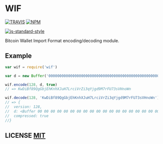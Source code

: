 # WIF

[![TRAVIS](https://secure.travis-ci.org/dcousens/WIF.png)](http://travis-ci.org/dcousens/WIF)
[![NPM](http://img.shields.io/npm/v/WIF.svg)](https://www.npmjs.org/package/WIF)

[![js-standard-style](https://cdn.rawgit.com/feross/standard/master/badge.svg)](https://github.com/feross/standard)

Bitcoin Wallet Import Format encoding/decoding module.


## Example

``` javascript
var wif = require('wif')

var d = new Buffer('0000000000000000000000000000000000000000000000000000000000000001')

wif.encode(128, d, true)
// => KwDiBf89QgGbjEhKnhXJuH7LrciVrZi3qYjgd9M7rFU73sVHnoWn

wif.decode(128, 'KwDiBf89QgGbjEhKnhXJuH7LrciVrZi3qYjgd9M7rFU73sVHnoWn')
// => {
//	version: 128,
//	d: <Buffer 00 00 00 00 00 00 00 00 00 00 00 00 00 00 00 00 00 00 00 00 00 00 00 00 00 00 00 00 00 00 00 01>,
//	compressed: true
//}
```

## LICENSE [MIT](LICENSE)
